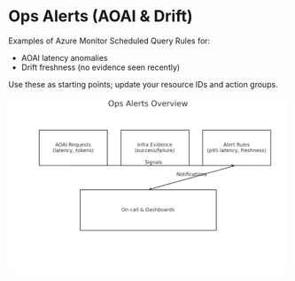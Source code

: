 # Ops Alerts (AOAI & Drift)

Examples of Azure Monitor Scheduled Query Rules for:
- AOAI latency anomalies
- Drift freshness (no evidence seen recently)

Use these as starting points; update your resource IDs and action groups.

![Ops Alerts](../diagrams/ops-alerts.png)
